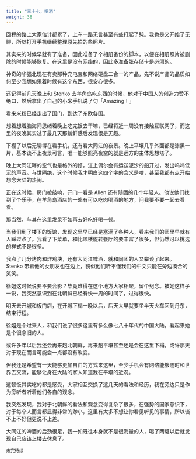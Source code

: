 ```yaml
---
title: "三十七，喝酒"
weight: 38
---
```

回程的路上大家估计都累了，上车一路无言甚至有些打起了盹。我也是又开始了无聊，所以打开手机继续整理原先拍的些照片。

其实来的时候早就有了准备，因此准备了个相册备份的脚本，以便在相册照片被删除的时候能够恢复。在这里是没有网络的，因此多准备张存储卡是必须的。

神奇的华强北现在有卖那种充电宝和网络硬盘二合一的产品，先不说产品的品质如何至少我想如果着时候有这个东西，很安心很多。

还记得前几天晚上和 Stenko 去羊角岛吃东西的时候，他对于中国人的创造力赞不绝口，然后拿出了自己的小米手机说了句「Amazing！」

看来米粉已经走出了国门，到达了东欧各国。

想着想着脑海间思绪着晚上吃完饭去干嘛，已经将近一周没有接触互联网了，而这里的夜晚其实过了最几天那新鲜感后发现很是无趣。

下榻了以后无聊得在看手机，还有看大同江的夜景。晚上平壤几乎外面都是漆黑一片，基本谈不上夜景可言，唯一能够照亮夜空的就是远方的主体思想塔了。

晚上大同江畔的空气也是格外的好，江上偶尔会有运送泥沙的船开过，发出呜呜低沉的声音。与世隔绝，这个时候我才明白这四个字的含义是啥，甚至我都有点开始想念大陆的热闹。

正在这时候，房门被敲响，开门一看是 Allen 还有随团的几个年轻人。他说他们找到了个乐子，在羊角岛酒店的一处有可以吃肉喝酒的地方，问我要不要一起去看看。

那当然，与其在这里发呆不如再去好吃好喝一顿。

当我们到了楼下的饭馆，发现这里早已经是塞满了各种人，看来我们的团里早就有人踩过点了。我看了下菜单，和比顶楼旋转餐厅的要丰富了很多，但仍然可以挑选的样式不是很多。

我点了几分烤肉和炸鸡块，还有大同江啤酒，就和同团的人又攀谈了起来。Stenko 带着他的女朋友也在边上，貌似他们听不懂我们的中文只能在旁边凑合的笑笑。

徐姐这时候说要不要合影？毕竟难得在这个地方大家相聚，留个纪念。被她这样子一说，我突然意识到在北朝鲜已经有快一周的时间了，过得很快。

明天去开城和板门店，在开城下榻一晚以后，后天大早就要坐半天火车回到丹东，结束行程。

徐姐是个过来人，和我们说了很多这里有多么像七八十年代的中国大陆，看起来她是个很念旧的人。

或许多年以后我还会再来趟北朝鲜，再来趟平壤甚至还是会在这里下榻，或许那天对于现在而言可能会一点都没有改变。

但我还是希望有一天能够更加自由的方式来这里，至少手机会有网络能够随时和世界去交流，能够让身在大陆的家人知道我在平壤的近况。

这顿饭其实吃的都是感受，大家相互交换了这几天的看法和经历，我在旁边只是作为旁听者听着他们各自的观念。

我突然发现，我对于北朝鲜的看法和观念变得复杂了很多，在强势的国家意识下，对于每个人而言都显得非常的渺小，这里有太多不想让你看见听见的事情，所以谈不上不好但更说不上差。

大同江的啤酒的后劲很足，我一如既往本身就不是很海量的人，喝了两罐以后就发现自己应该上楼去休息了。

`未完待续`

